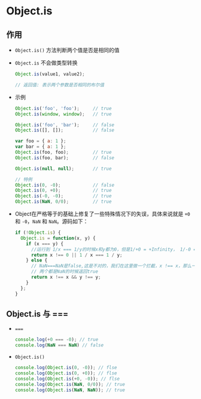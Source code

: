 # Object.is

## 作用

  - `Object.is()` 方法判断两个值是否是相同的值

  - `Object.is` 不会做类型转换

    ```javascript
    Object.is(value1, value2);

    // 返回值: 表示两个参数是否相同的布尔值
    ```

  - 示例

    ```javascript
    Object.is('foo', 'foo');     // true
    Object.is(window, window);   // true

    Object.is('foo', 'bar');     // false
    Object.is([], []);           // false

    var foo = { a: 1 };
    var bar = { a: 1 };
    Object.is(foo, foo);         // true
    Object.is(foo, bar);         // false

    Object.is(null, null);       // true

    // 特例
    Object.is(0, -0);            // false
    Object.is(0, +0);            // true
    Object.is(-0, -0);           // true
    Object.is(NaN, 0/0);         // true
    ```

  - Object在严格等于的基础上修复了一些特殊情况下的失误，具体来说就是 `+0` 和 `-0`，`NaN` 和 `NaN`。源码如下：

    ```javascript
    if (!Object.is) {
      Object.is = function(x, y) {
        if (x === y) {
          //运行到 1/x === 1/y的时候x和y都为0，但是1/+0 = +Infinity， 1/-0 = -Infinity, 是不一样的
          return x !== 0 || 1 / x === 1 / y;
        } else {
          // NaN===NaN是false,这是不对的，我们在这里做一个拦截，x !== x，那么一定是 NaN, y 同理
          // 两个都是NaN的时候返回true
          return x !== x && y !== y;
        }
      };
    }
    ```

## Object.is 与 ===&#x20;

  - `===`

    ```javascript
    console.log(+0 === -0); // true
    console.log(NaN === NaN) // false
    ```

  - `Object.is()`

    ```javascript
    console.log(Object.is(0, -0)); // flse
    console.log(Object.is(0, +0)); // flse
    console.log(Object.is(+0, -0)); // flse
    console.log(Object.is(NaN, 0/0)); // true
    console.log(Object.is(NaN, NaN)); // true
    ```
